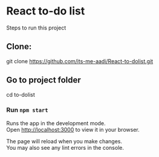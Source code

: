# React to-do list

Steps to run this project

## Clone:
git clone https://github.com/its-me-aadi/React-to-dolist.git

## Go to project folder
cd to-dolist

### Run `npm start` 

Runs the app in the development mode.\
Open [http://localhost:3000](http://localhost:3000) to view it in your browser.

The page will reload when you make changes.\
You may also see any lint errors in the console.

